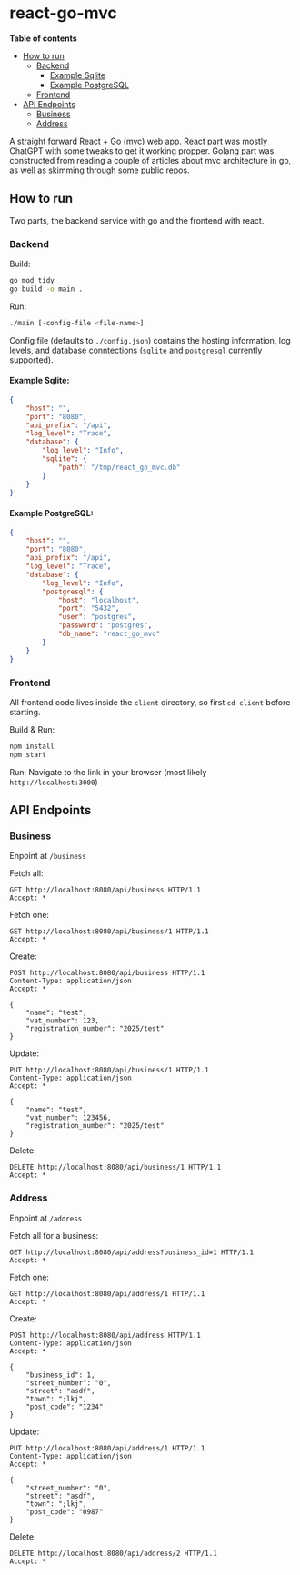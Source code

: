 # react-go-mvc

**Table of contents**
- [How to run](#how-to-run)
	- [Backend](#backend)
		- [Example Sqlite](#example-sqlite)
		- [Example PostgreSQL](#example-postgresql)
	- [Frontend](#frontend)
- [API Endpoints](#api-endpoints)
	- [Business](#business)
	- [Address](#address)

A straight forward React + Go (mvc) web app.
React part was mostly ChatGPT with some tweaks to get it working propper.
Golang part was constructed from reading a couple of articles about mvc architecture in go, as well as skimming through some public repos.

## How to run

Two parts, the backend service with go and the frontend with react.

### Backend

Build:
```sh
go mod tidy
go build -o main .
```

Run:
```sh
./main [-config-file <file-name>]
```

Config file (defaults to `./config.json`) contains the hosting information, log levels, and database conntections (`sqlite` and `postgresql` currently supported).

#### Example Sqlite:
```json
{
    "host": "",
    "port": "8080",
    "api_prefix": "/api",
    "log_level": "Trace",
    "database": {
    	"log_level": "Info",
    	"sqlite": {
    		"path": "/tmp/react_go_mvc.db"
    	}
    }
}
```

#### Example PostgreSQL:
```json
{
    "host": "",
    "port": "8080",
    "api_prefix": "/api",
    "log_level": "Trace",
    "database": {
    	"log_level": "Info",
    	"postgresql": {
    		"host": "localhost",
    		"port": "5432",
    		"user": "postgres",
    		"password": "postgres",
    		"db_name": "react_go_mvc"
    	}
    }
}
```

### Frontend

All frontend code lives inside the `client` directory, so first `cd client` before starting.

Build & Run:
```sh
npm install
npm start
```

Run:
Navigate to the link in your browser (most likely `http://localhost:3000`)

## API Endpoints

### Business

Enpoint at `/business`

Fetch all:

```http
GET http://localhost:8080/api/business HTTP/1.1
Accept: *
```

Fetch one:

```http
GET http://localhost:8080/api/business/1 HTTP/1.1
Accept: *
```

Create:

```http
POST http://localhost:8080/api/business HTTP/1.1
Content-Type: application/json
Accept: *

{
	"name": "test",
	"vat_number": 123,
	"registration_number": "2025/test"
}

```

Update:

```http
PUT http://localhost:8080/api/business/1 HTTP/1.1
Content-Type: application/json
Accept: *

{
	"name": "test",
	"vat_number": 123456,
	"registration_number": "2025/test"
}
```

Delete:

```http
DELETE http://localhost:8080/api/business/1 HTTP/1.1
Accept: *
```

### Address

Enpoint at `/address`

Fetch all for a business:

```http
GET http://localhost:8080/api/address?business_id=1 HTTP/1.1
Accept: *
```

Fetch one:

```http
GET http://localhost:8080/api/address/1 HTTP/1.1
Accept: *
```

Create:

```http
POST http://localhost:8080/api/address HTTP/1.1
Content-Type: application/json
Accept: *

{
	"business_id": 1,
	"street_number": "0",
	"street": "asdf",
	"town": ";lkj",
	"post_code": "1234"
}
```

Update:

```http
PUT http://localhost:8080/api/address/1 HTTP/1.1
Content-Type: application/json
Accept: *

{
	"street_number": "0",
	"street": "asdf",
	"town": ";lkj",
	"post_code": "0987"
}
```

Delete:

```http
DELETE http://localhost:8080/api/address/2 HTTP/1.1
Accept: *
```
